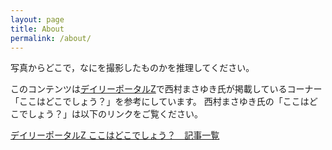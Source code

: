 ```yaml
---
layout: page
title: About
permalink: /about/
---
```


写真からどこで，なにを撮影したものかを推理してください。

このコンテンツは[デイリーポータルZ](https://dailyportalz.jp/)で西村まさゆき氏が掲載しているコーナー「ここはどこでしょう？」を参考にしています。
西村まさゆき氏の「ここはどこでしょう？」は以下のリンクをご覧ください。

[デイリーポータルZ ここはどこでしょう？　記事一覧](https://dailyportalz.jp/backnumber/topic/52528)

